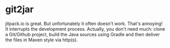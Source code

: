 # git2jar

jitpack.io is great. But unfortunately it often doesn't work. That's annoying! It interrupts the development process.
Actually, you don't need much: clone a Git/Github project, build the Java sources using Gradle
and then deliver the files in Maven style via http(s).
